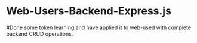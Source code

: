 # Web-Users-Backend-Express.js
#Done some token learning and have applied it to web-used with complete backend CRUD operations.
